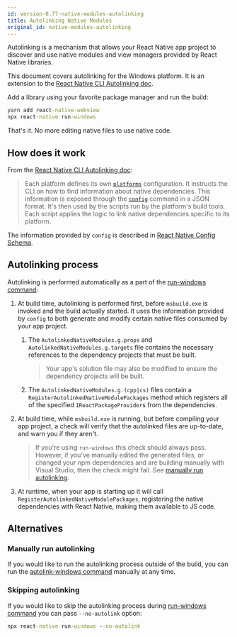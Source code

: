 ```yaml
---
id: version-0.77-native-modules-autolinking
title: Autolinking Native Modules
original_id: native-modules-autolinking
---
```


Autolinking is a mechanism that allows your React Native app project to discover and use native modules and view managers provided by React Native libraries.

This document covers autolinking for the Windows platform. It is an extension to the [React Native CLI Autolinking doc](https://github.com/react-native-community/cli/blob/master/docs/autolinking.md).

Add a library using your favorite package manager and run the build:

```bat
yarn add react-native-webview
npx react-native run-windows
```

That's it. No more editing native files to use native code.

## How does it work

From the [React Native CLI Autolinking doc](https://github.com/react-native-community/cli/blob/master/docs/autolinking.md#how-does-it-work):

> Each platform defines its own [`platforms`](https://github.com/react-native-community/cli/blob/master/docs/platforms.md) configuration. It instructs the CLI on how to find information about native dependencies. This information is exposed through the [`config`](https://github.com/react-native-community/cli/blob/master/docs/commands.md#config) command in a JSON format. It's then used by the scripts run by the platform's build tools. Each script applies the logic to link native dependencies specific to its platform.

The information provided by `config` is described in [React Native Config Schema](config.md).

## Autolinking process

Autolinking is performed automatically as a part of the [run-windows command](run-windows-cli.md):

1. At build time, autolinking is performed first, before `msbuild.exe` is invoked and the build actually started. It uses the information provided by `config` to both generate and modify certain native files consumed by your app project.
    1. The `AutolinkedNativeModules.g.props` and `AutolinkedNativeModules.g.targets` file contains the necessary references to the dependency projects that must be built.
        > Your app's solution file may also be modified to ensure the dependency projects will be built.

    1. The `AutolinkedNativeModules.g.(cpp|cs)` files contain a `RegisterAutolinkedNativeModulePackages` method which registers all of the specified `IReactPackageProvider`s from the dependencies.
1. At build time, while `msbuild.exe` is running, but before compiling your app project, a check will verify that the autolinked files are up-to-date, and warn you if they aren't.
    > If you're using `run-windows` this check should always pass. However, if you've manually edited the generated files, or changed your npm dependencies and are building manually with Visual Studio, then the check might fail. See [manually run autolinking](#manually-run-autolinking).
1. At runtime, when your app is starting up it will call `RegisterAutolinkedNativeModulePackages`, registering the native dependencies with React Native, making them available to JS code.

## Alternatives

### Manually run autolinking

If you would like to run the autolinking process outside of the build, you can run the [autolink-windows command](autolink-windows-cli.md) manually at any time.

### Skipping autolinking

If you would like to skip the autolinking process during [run-windows command](run-windows-cli.md) you can pass `--no-autolink` option:

```bat
npx react-native run-windows --no-autolink
```
